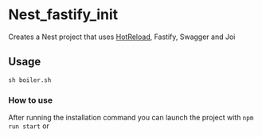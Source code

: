 # Nest_fastify_init
Creates a Nest project that uses [HotReload]("https://www.docs.nestjs.com/recipes/hot-reload" "Nest's hot reload"), Fastify, Swagger and Joi

## Usage
```sh boiler.sh```

### How to use
After running the installation command you can launch the project with ```npm run start``` or 
